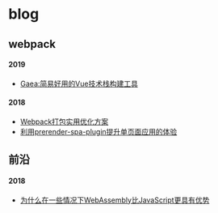 # blog


## webpack

#### 2019
* [Gaea:简易好用的Vue技术栈构建工具](https://github.com/wangnan19900401/blog/issues/4)
#### 2018
* [Webpack打包实用优化方案](https://github.com/wangnan19900401/blog/issues/1)
* [利用prerender-spa-plugin提升单页面应用的体验](https://github.com/wangnan19900401/blog/issues/3)





## 前沿
#### 2018
* [为什么在一些情况下WebAssembly比JavaScript更具有优势](https://github.com/wangnan19900401/blog/issues/2)


